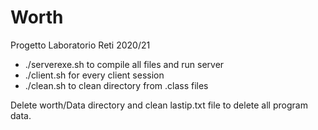 # Worth
Progetto Laboratorio Reti 2020/21

- ./serverexe.sh to compile all files and run server
- ./client.sh for every client session
- ./clean.sh to clean directory from .class files

Delete worth/Data directory and clean lastip.txt file to delete all program data.
